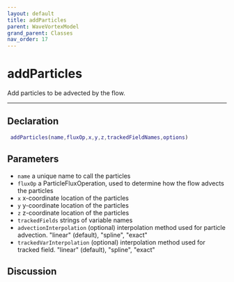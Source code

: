 ```yaml
---
layout: default
title: addParticles
parent: WaveVortexModel
grand_parent: Classes
nav_order: 17
---
```


#  addParticles

Add particles to be advected by the flow.


---

## Declaration
```matlab
 addParticles(name,fluxOp,x,y,z,trackedFieldNames,options)
```
## Parameters
+ `name`  a unique name to call the particles
+ `fluxOp`  a ParticleFluxOperation, used to determine how the flow advects the particles
+ `x`  x-coordinate location of the particles
+ `y`  y-coordinate location of the particles
+ `z`  z-coordinate location of the particles
+ `trackedFields`  strings of variable names
+ `advectionInterpolation`  (optional) interpolation method used for particle advection. "linear" (default), "spline", "exact"
+ `trackedVarInterpolation`  (optional) interpolation method used for tracked field. "linear" (default), "spline", "exact"

## Discussion

                    
